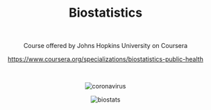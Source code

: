 <div align="center">

# Biostatistics

<br>

Course offered by Johns Hopkins University on Coursera
  
https://www.coursera.org/specializations/biostatistics-public-health

<br>


![coronavirus](https://user-images.githubusercontent.com/55017307/128254795-06dee488-dfe3-4886-ac18-c81f545cd769.jpg)

![biostats](https://user-images.githubusercontent.com/55017307/128254800-b15f1e73-f721-4ac4-ad84-475ec1d3d6b8.jpg)



</div>

